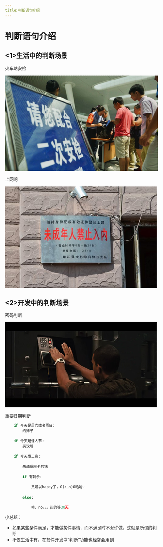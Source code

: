 ```yaml
---
title:判断语句介绍
---
```


# 判断语句介绍

## <1>生活中的判断场景

火车站安检

![进火车站](/Img/01-第2天-1.png)

上网吧

![上网吧](/Img/01-第2天-2.jpg)

## <2>开发中的判断场景

密码判断

![速度与激情5](/Img/01-第2天-3.jpg)

重要日期判断

```python
    if 今天是周六或者周日:
        约妹子

    if 今天是情人节:
        买玫瑰

    if 今天发工资:

        先还信用卡的钱

        if 有剩余:

            又可以happy了，O(∩_∩)O哈哈~

        else:

            噢，no。。。还的等30天

```

小总结：

- 如果某些条件满足，才能做某件事情，而不满足时不允许做，这就是所谓的判断
- 不仅生活中有，在软件开发中“判断”功能也经常会用到